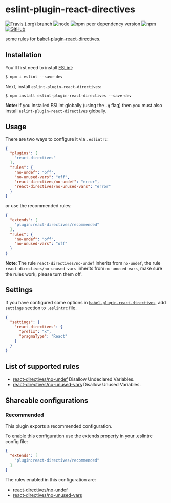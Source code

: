 # eslint-plugin-react-directives

[![Travis (.org) branch](https://img.shields.io/travis/peakchen90/eslint-plugin-react-directives/master.svg)](https://travis-ci.org/peakchen90/eslint-plugin-react-directives)
![node](https://img.shields.io/node/v/eslint-plugin-react-directives.svg)
![npm peer dependency version](https://img.shields.io/npm/dependency-version/eslint-plugin-react-directives/peer/eslint.svg)
[![npm](https://img.shields.io/npm/v/eslint-plugin-react-directives.svg)](https://www.npmjs.com/package/eslint-plugin-react-directives)
[![GitHub](https://img.shields.io/github/license/mashape/apistatus.svg)](https://github.com/peakchen90/eslint-plugin-react-directives/blob/master/LICENSE)


some rules for [babel-plugin-react-directives](https://github.com/peakchen90/babel-plugin-react-directives).

## Installation

You'll first need to install [ESLint](http://eslint.org):

```
$ npm i eslint --save-dev
```

Next, install `eslint-plugin-react-directives`:

```
$ npm install eslint-plugin-react-directives --save-dev
```

**Note:** If you installed ESLint globally (using the `-g` flag) then you must also install `eslint-plugin-react-directives` globally.

## Usage

There are two ways to configure it via `.eslintrc`:

```json
{
  "plugins": [
    "react-directives"
  ],
  "rules": {
    "no-undef": "off",
    "no-unused-vars": "off",
    "react-directives/no-undef": "error",
    "react-directives/no-unused-vars": "error"
  }
}
```

or use the recommended rules:

```json
{
  "extends": [
    "plugin:react-directives/recommended"
  ],
  "rules": {
    "no-undef": "off",
    "no-unused-vars": "off"
  }
}
```

**Note**: The rule `react-directives/no-undef` inherits from `no-undef`, the rule `react-directives/no-unused-vars` inherits from `no-unused-vars`, make sure the rules work, please turn them off.

## Settings

If you have configured some options in [`babel-plugin-react-directives`](https://github.com/peakchen90/babel-plugin-react-directives#options), add `settings` section to `.eslintrc` file.

```json
{
  "settings": {
    "react-directives": {
      "prefix": "x",
      "pragmaType": "React"
    }
  }
}
```

## List of supported rules

* [react-directives/no-undef](./docs/rules/no-undef.md) Disallow Undeclared Variables.
* [react-directives/no-unused-vars](./docs/rules/no-unused-vars.md) Disallow Unused Variables.


## Shareable configurations

### Recommended
This plugin exports a recommended configuration.

To enable this configuration use the extends property in your .eslintrc config file:

```json
{
  "extends": [
    "plugin:react-directives/recommended"
  ]
}
```

The rules enabled in this configuration are:

* [react-directives/no-undef](./docs/rules/no-undef.md)
* [react-directives/no-unused-vars](./docs/rules/no-unused-vars.md)
